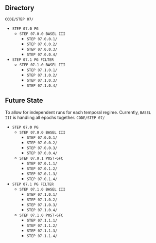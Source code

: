 ## Directory ##
`CODE/STEP 07/`
- `STEP 07.0 PG`
  - `STEP 07.0.0 BASEL III`
    - `STEP 07.0.0.1/`
    - `STEP 07.0.0.2/`
    - `STEP 07.0.0.3/`
    - `STEP 07.0.0.4/`
- `STEP 07.1 PG FILTER`
  - `STEP 07.1.0 BASEL III`
    - `STEP 07.1.0.1/`
    - `STEP 07.1.0.2/`
    - `STEP 07.1.0.3/`
    - `STEP 07.1.0.4/`

## Future State ##
To allow for independent runs for each temporal regime. Currently, `BASEL III` is handling all epochs together.
`CODE/STEP 07/`
- `STEP 07.0 PG`
  - `STEP 07.0.0 BASEL III`
    - `STEP 07.0.0.1/`
    - `STEP 07.0.0.2/`
    - `STEP 07.0.0.3/`
    - `STEP 07.0.0.4/`
  - `STEP 07.0.1 POST-GFC`
    - `STEP 07.0.1.1/`
    - `STEP 07.0.1.2/`
    - `STEP 07.0.1.3/`
    - `STEP 07.0.1.4/`
- `STEP 07.1 PG FILTER`
  - `STEP 07.1.0 BASEL III`
    - `STEP 07.1.0.1/`
    - `STEP 07.1.0.2/`
    - `STEP 07.1.0.3/`
    - `STEP 07.1.0.4/`
  - `STEP 07.1.0 POST-GFC`
    - `STEP 07.1.1.1/`
    - `STEP 07.1.1.2/`
    - `STEP 07.1.1.3/`
    - `STEP 07.1.1.4/`

